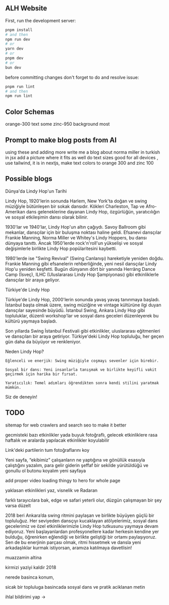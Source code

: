 ## ALH Website

First, run the development server:

```bash
pnpm install
# and then
npm run dev
# or
yarn dev
# or
pnpm dev
# or
bun dev
```

before committing changes don't forget to do and resolve issue:

```bash
pnpm run lint
# and then
npm run lint
```

## Color Schemas

orange-300 text some
zinc-950 background most

## Prompt to make blog posts from AI

using these and adding more write me a blog about norma miller in turkish in jsx add a picture where it fits as well do text sizes good for all devices , use tailwind, it is in nextjs, make text colors to orange 300 and zinc 100

## Possible blogs

Dünya'da Lindy Hop'un Tarihi

Lindy Hop, 1920'lerin sonunda Harlem, New York'ta doğan ve swing müziğiyle bütünleşen bir sokak dansıdır. Kökleri Charleston, Tap ve Afro-Amerikan dans geleneklerine dayanan Lindy Hop, özgürlüğün, yaratıcılığın ve sosyal etkileşimin dansı olarak bilinir.

1930'lar ve 1940'lar, Lindy Hop'un altın çağıydı. Savoy Ballroom gibi mekanlar, dansçılar için bir buluşma noktası haline geldi. Efsanevi dansçılar Frankie Manning, Norma Miller ve Whitey's Lindy Hoppers, bu dansı dünyaya tanıttı. Ancak 1950'lerde rock'n'roll'un yükselişi ve sosyal değişimlerle birlikte Lindy Hop popülaritesini kaybetti.

1980'lerde ise "Swing Revival" (Swing Canlanışı) hareketiyle yeniden doğdu. Frankie Manning gibi efsanelerin rehberliğinde, yeni nesil dansçılar Lindy Hop'u yeniden keşfetti. Bugün dünyanın dört bir yanında Herräng Dance Camp (İsveç), ILHC (Uluslararası Lindy Hop Şampiyonası) gibi etkinliklerle dansçılar bir araya geliyor.

Türkiye'de Lindy Hop

Türkiye'de Lindy Hop, 2000'lerin sonunda yavaş yavaş tanınmaya başladı. İstanbul başta olmak üzere, swing müziğine ve vintage kültürüne ilgi duyan dansçılar sayesinde büyüdü. İstanbul Swing, Ankara Lindy Hop gibi topluluklar, düzenli workshop'lar ve sosyal dans geceleri düzenleyerek bu kültürü yaymaya başladı.

Son yıllarda Swing İstanbul Festivali gibi etkinlikler, uluslararası eğitmenleri ve dansçıları bir araya getiriyor. Türkiye'deki Lindy Hop topluluğu, her geçen gün daha da büyüyor ve renkleniyor.

Neden Lindy Hop?

    Eğlenceli ve enerjik: Swing müziğiyle coşmayı sevenler için birebir.

    Sosyal bir dans: Yeni insanlarla tanışmak ve birlikte keyifli vakit geçirmek için harika bir fırsat.

    Yaratıcılık: Temel adımları öğrendikten sonra kendi stilini yaratmak mümkün.

Siz de deneyin!

## TODO
sitemap for web crawlers and search seo to make it better

gecmisteki bazı etkinlikler yada buyuk fotoğraflı, gelecek etkinliklere rasa haftalık ve aralarda yapılacak etkinlikler koyulabilir

Link'deki partilerin tum fotoğraflarını koy

Yeni sayfa, “ekibimiz” çalışanların ne yaptığına ve gönüllük esasıyla çalıştığını yazalım, para gelir giderin şeffaf bir sekilde yürütüldüğü ve gonullu ol butonu koyalım yeni sayfaya

add proper video loading thingy to hero for whole page

yaklasan etkinlikleri yaz, visnelik ve Radaran

farklı tarayıcılara bak, edge ve safari yeterli olur, düzgün çalışmayan bir şey varsa düzelt


2018 beri Ankara’da swing ritmini paylaşan ve birlikte büyüyen güçlü bir topluluğuz.
Her seviyeden dansçıyı kucaklayan atölyelerimiz, sosyal dans gecelerimiz ve özel etkinliklerimizle Lindy Hop tutkusunu yaymaya devam ediyoruz. Yeni başlayanlardan profesyonellere kadar herkesin kendine yer bulduğu, öğrenirken eğlendiği ve birlikte geliştiği bir ortamı paylaşıyoruz.
Sen de bu enerjinin parçası olmak, ritmi hissetmek ve dansla yeni arkadaşlıklar kurmak istiyorsan, aramıza katılmaya davetlisin!

muazzamin altina

kirmizi yaziyi kaldir 2018

nerede basinca konum,

sicak bir topluluga basincada sosyal dans ve pratik aciklanan metin

ihlal bildirimi yap ->
